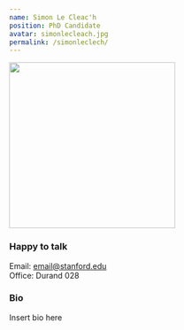 ```yaml
---
name: Simon Le Cleac'h
position: PhD Candidate
avatar: simonlecleach.jpg
permalink: /simonleclech/
---
```


<img width="300" src="{{site.url}}/images/people/{{page.avatar}}" data-action="zoom">

### Happy to talk
Email: email@stanford.edu
<br>
Office: Durand 028


### Bio
Insert bio here